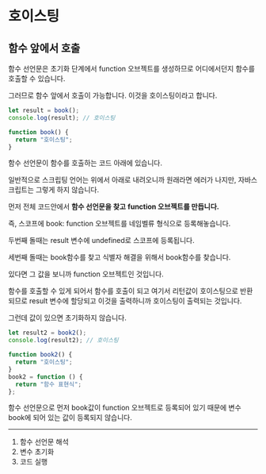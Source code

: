 # 호이스팅

## 함수 앞에서 호출

함수 선언문은 초기화 단계에서 function 오브젝트를 생성하므로 어디에서던지 함수를 호출할 수 있습니다.

그러므로 함수 앞에서 호출이 가능합니다. 이것을 호이스팅이라고 합니다.

```js
let result = book();
console.log(result); // 호이스팅

function book() {
  return "호이스팅";
}
```

함수 선언문이 함수를 호출하는 코드 아래에 있습니다.

일반적으로 스크립팅 언어는 위에서 아래로 내려오니까 원래라면 에러가 나지만, 자바스크립트는 그렇게 하지 않습니다.

먼저 전체 코드안에서 **함수 선언문을 찾고** **function 오브젝트를 만듭니다.**

즉, 스코프에 book: function 오브젝트를 네임벨류 형식으로 등록해놓습니다.

두번째 돌때는 result 변수에 undefined로 스코프에 등록됩니다.

세번째 돌때는 book함수를 찾고 식별자 해결을 위해서 book함수를 찾습니다.

있다면 그 값을 보니까 function 오브젝트인 것입니다.

함수를 호출할 수 있게 되어서 함수를 호출이 되고 여기서 리턴값이 호이스팅으로 반환되므로 result 변수에 할당되고 이것을 출력하니까 호이스팅이 출력되는 것입니다.

그런데 값이 있으면 초기화하지 않습니다.

```js
let result2 = book2();
console.log(result2); // 호이스팅

function book2() {
  return "호이스팅";
}
book2 = function () {
  return "함수 표현식";
};
```

함수 선언문으로 먼저 book값이 function 오브젝트로 등록되어 있기 때문에 변수 book에 되어 있는 값이 등록되지 않습니다.

---

1. 함수 선언문 해석
2. 변수 초기화
3. 코드 실행
